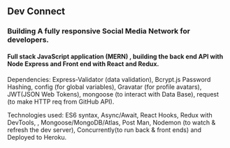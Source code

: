 ## Dev Connect

### Building A fully responsive Social Media Network for developers.

#### Full stack JavaScript application (MERN) , building the back end API with Node Express and Front end with React and Redux.

Dependencies: Express-Validator (data validation), Bcrypt.js Password Hashing, config (for global variables), Gravatar (for profile avatars), JWT(JSON Web Tokens), mongoose (to interact with Data Base), request (to make HTTP req from GitHub API).

Technologies used: ES6 syntax, Async/Await, React Hooks, Redux with DevTools, , Mongoose/MongoDB/Atlas, Post Man, Nodemon (to watch & refresh the dev server), Concurrently(to run back & front ends) and Deployed to Heroku.
